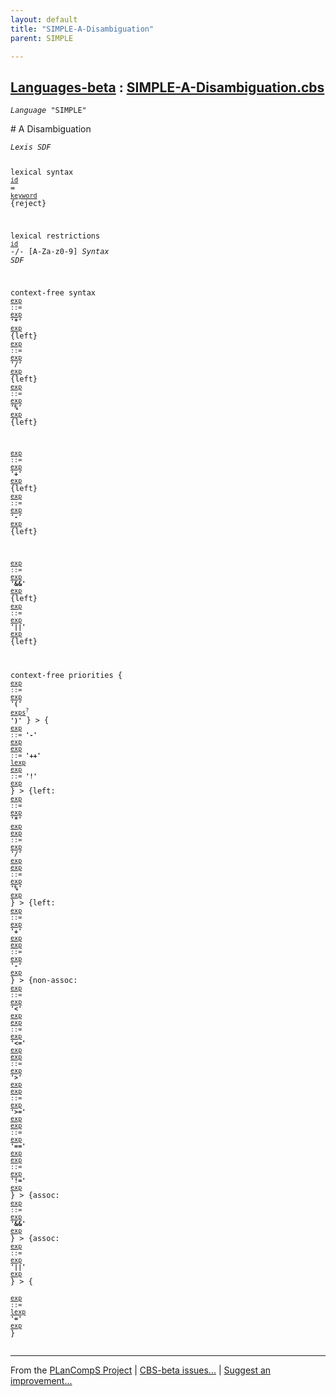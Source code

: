 ```yaml
---
layout: default
title: "SIMPLE-A-Disambiguation"
parent: SIMPLE

---
```


[Languages-beta] : [SIMPLE-A-Disambiguation.cbs]
-----------------------------

<div class="highlighter-rouge"><pre class="highlight"><code><i class="keyword">Language</i> <span id="Language_SIMPLE">"SIMPLE"</span></code></pre></div>
# <span id="SectionNumber_A">A</span> Disambiguation


<div class="highlighter-rouge"><pre class="highlight"><code><i class="keyword">Lexis</i> <i class="keyword">SDF</i>

lexical syntax 
  <code><span class="syn-name"><a href="../SIMPLE-1-Lexical/index.html#SyntaxName_id">id</a></span></code> = <code><span class="syn-name"><a href="../SIMPLE-1-Lexical/index.html#SyntaxName_keyword">keyword</a></span></code> {reject}

lexical restrictions
  <code><span class="syn-name"><a href="../SIMPLE-1-Lexical/index.html#SyntaxName_id">id</a></span></code> -/- [A-Za-z0-9]
<i class="keyword">Syntax</i> <i class="keyword">SDF</i>

context-free syntax
<code><i class="keyword"></i><i class="var"></i><span class="syn-name"><a href="../SIMPLE-2-Expressions/index.html#SyntaxName_exp">exp</a></span> ::= <span class="syn-name"><a href="../SIMPLE-2-Expressions/index.html#SyntaxName_exp">exp</a></span> <b class="atom">'*'</b> <span class="syn-name"><a href="../SIMPLE-2-Expressions/index.html#SyntaxName_exp">exp</a></span></code> {left}
<code><i class="keyword"></i><i class="var"></i><span class="syn-name"><a href="../SIMPLE-2-Expressions/index.html#SyntaxName_exp">exp</a></span> ::= <span class="syn-name"><a href="../SIMPLE-2-Expressions/index.html#SyntaxName_exp">exp</a></span> <b class="atom">'/'</b> <span class="syn-name"><a href="../SIMPLE-2-Expressions/index.html#SyntaxName_exp">exp</a></span></code> {left}
<code><i class="keyword"></i><i class="var"></i><span class="syn-name"><a href="../SIMPLE-2-Expressions/index.html#SyntaxName_exp">exp</a></span> ::= <span class="syn-name"><a href="../SIMPLE-2-Expressions/index.html#SyntaxName_exp">exp</a></span> <b class="atom">'%'</b> <span class="syn-name"><a href="../SIMPLE-2-Expressions/index.html#SyntaxName_exp">exp</a></span></code> {left}
  
<code><i class="keyword"></i><i class="var"></i><span class="syn-name"><a href="../SIMPLE-2-Expressions/index.html#SyntaxName_exp">exp</a></span> ::= <span class="syn-name"><a href="../SIMPLE-2-Expressions/index.html#SyntaxName_exp">exp</a></span> <b class="atom">'+'</b> <span class="syn-name"><a href="../SIMPLE-2-Expressions/index.html#SyntaxName_exp">exp</a></span></code> {left}
<code><i class="keyword"></i><i class="var"></i><span class="syn-name"><a href="../SIMPLE-2-Expressions/index.html#SyntaxName_exp">exp</a></span> ::= <span class="syn-name"><a href="../SIMPLE-2-Expressions/index.html#SyntaxName_exp">exp</a></span> <b class="atom">'-'</b> <span class="syn-name"><a href="../SIMPLE-2-Expressions/index.html#SyntaxName_exp">exp</a></span></code> {left}
  
<code><i class="keyword"></i><i class="var"></i><span class="syn-name"><a href="../SIMPLE-2-Expressions/index.html#SyntaxName_exp">exp</a></span> ::= <span class="syn-name"><a href="../SIMPLE-2-Expressions/index.html#SyntaxName_exp">exp</a></span> <b class="atom">'&&'</b> <span class="syn-name"><a href="../SIMPLE-2-Expressions/index.html#SyntaxName_exp">exp</a></span></code> {left}
<code><i class="keyword"></i><i class="var"></i><span class="syn-name"><a href="../SIMPLE-2-Expressions/index.html#SyntaxName_exp">exp</a></span> ::= <span class="syn-name"><a href="../SIMPLE-2-Expressions/index.html#SyntaxName_exp">exp</a></span> <b class="atom">'||'</b> <span class="syn-name"><a href="../SIMPLE-2-Expressions/index.html#SyntaxName_exp">exp</a></span></code> {left}

context-free priorities
{
<code><i class="keyword"></i><i class="var"></i><span class="syn-name"><a href="../SIMPLE-2-Expressions/index.html#SyntaxName_exp">exp</a></span> ::= <span class="syn-name"><a href="../SIMPLE-2-Expressions/index.html#SyntaxName_exp">exp</a></span> <b class="atom">'('</b> <span class="syn-name"><a href="../SIMPLE-2-Expressions/index.html#SyntaxName_exps">exps</a></span><sup class="sup">?</sup> <b class="atom">')'</b></code>
} >
{
<code><i class="keyword"></i><i class="var"></i><span class="syn-name"><a href="../SIMPLE-2-Expressions/index.html#SyntaxName_exp">exp</a></span> ::= <b class="atom">'-'</b> <span class="syn-name"><a href="../SIMPLE-2-Expressions/index.html#SyntaxName_exp">exp</a></span></code>
<code><i class="keyword"></i><i class="var"></i><span class="syn-name"><a href="../SIMPLE-2-Expressions/index.html#SyntaxName_exp">exp</a></span> ::= <b class="atom">'++'</b> <span class="syn-name"><a href="../SIMPLE-2-Expressions/index.html#SyntaxName_lexp">lexp</a></span></code>
<code><i class="keyword"></i><i class="var"></i><span class="syn-name"><a href="../SIMPLE-2-Expressions/index.html#SyntaxName_exp">exp</a></span> ::= <b class="atom">'!'</b> <span class="syn-name"><a href="../SIMPLE-2-Expressions/index.html#SyntaxName_exp">exp</a></span></code>
} >
{left: 
<code><i class="keyword"></i><i class="var"></i><span class="syn-name"><a href="../SIMPLE-2-Expressions/index.html#SyntaxName_exp">exp</a></span> ::= <span class="syn-name"><a href="../SIMPLE-2-Expressions/index.html#SyntaxName_exp">exp</a></span> <b class="atom">'*'</b> <span class="syn-name"><a href="../SIMPLE-2-Expressions/index.html#SyntaxName_exp">exp</a></span></code>
<code><i class="keyword"></i><i class="var"></i><span class="syn-name"><a href="../SIMPLE-2-Expressions/index.html#SyntaxName_exp">exp</a></span> ::= <span class="syn-name"><a href="../SIMPLE-2-Expressions/index.html#SyntaxName_exp">exp</a></span> <b class="atom">'/'</b> <span class="syn-name"><a href="../SIMPLE-2-Expressions/index.html#SyntaxName_exp">exp</a></span></code>
<code><i class="keyword"></i><i class="var"></i><span class="syn-name"><a href="../SIMPLE-2-Expressions/index.html#SyntaxName_exp">exp</a></span> ::= <span class="syn-name"><a href="../SIMPLE-2-Expressions/index.html#SyntaxName_exp">exp</a></span> <b class="atom">'%'</b> <span class="syn-name"><a href="../SIMPLE-2-Expressions/index.html#SyntaxName_exp">exp</a></span></code>
} >
{left: 
<code><i class="keyword"></i><i class="var"></i><span class="syn-name"><a href="../SIMPLE-2-Expressions/index.html#SyntaxName_exp">exp</a></span> ::= <span class="syn-name"><a href="../SIMPLE-2-Expressions/index.html#SyntaxName_exp">exp</a></span> <b class="atom">'+'</b> <span class="syn-name"><a href="../SIMPLE-2-Expressions/index.html#SyntaxName_exp">exp</a></span></code>
<code><i class="keyword"></i><i class="var"></i><span class="syn-name"><a href="../SIMPLE-2-Expressions/index.html#SyntaxName_exp">exp</a></span> ::= <span class="syn-name"><a href="../SIMPLE-2-Expressions/index.html#SyntaxName_exp">exp</a></span> <b class="atom">'-'</b> <span class="syn-name"><a href="../SIMPLE-2-Expressions/index.html#SyntaxName_exp">exp</a></span></code>
} >
{non-assoc: 
<code><i class="keyword"></i><i class="var"></i><span class="syn-name"><a href="../SIMPLE-2-Expressions/index.html#SyntaxName_exp">exp</a></span> ::= <span class="syn-name"><a href="../SIMPLE-2-Expressions/index.html#SyntaxName_exp">exp</a></span> <b class="atom">'<'</b> <span class="syn-name"><a href="../SIMPLE-2-Expressions/index.html#SyntaxName_exp">exp</a></span></code>
<code><i class="keyword"></i><i class="var"></i><span class="syn-name"><a href="../SIMPLE-2-Expressions/index.html#SyntaxName_exp">exp</a></span> ::= <span class="syn-name"><a href="../SIMPLE-2-Expressions/index.html#SyntaxName_exp">exp</a></span> <b class="atom">'<='</b> <span class="syn-name"><a href="../SIMPLE-2-Expressions/index.html#SyntaxName_exp">exp</a></span></code>
<code><i class="keyword"></i><i class="var"></i><span class="syn-name"><a href="../SIMPLE-2-Expressions/index.html#SyntaxName_exp">exp</a></span> ::= <span class="syn-name"><a href="../SIMPLE-2-Expressions/index.html#SyntaxName_exp">exp</a></span> <b class="atom">'>'</b> <span class="syn-name"><a href="../SIMPLE-2-Expressions/index.html#SyntaxName_exp">exp</a></span></code>
<code><i class="keyword"></i><i class="var"></i><span class="syn-name"><a href="../SIMPLE-2-Expressions/index.html#SyntaxName_exp">exp</a></span> ::= <span class="syn-name"><a href="../SIMPLE-2-Expressions/index.html#SyntaxName_exp">exp</a></span> <b class="atom">'>='</b> <span class="syn-name"><a href="../SIMPLE-2-Expressions/index.html#SyntaxName_exp">exp</a></span></code>
<code><i class="keyword"></i><i class="var"></i><span class="syn-name"><a href="../SIMPLE-2-Expressions/index.html#SyntaxName_exp">exp</a></span> ::= <span class="syn-name"><a href="../SIMPLE-2-Expressions/index.html#SyntaxName_exp">exp</a></span> <b class="atom">'=='</b> <span class="syn-name"><a href="../SIMPLE-2-Expressions/index.html#SyntaxName_exp">exp</a></span></code>
<code><i class="keyword"></i><i class="var"></i><span class="syn-name"><a href="../SIMPLE-2-Expressions/index.html#SyntaxName_exp">exp</a></span> ::= <span class="syn-name"><a href="../SIMPLE-2-Expressions/index.html#SyntaxName_exp">exp</a></span> <b class="atom">'!='</b> <span class="syn-name"><a href="../SIMPLE-2-Expressions/index.html#SyntaxName_exp">exp</a></span></code>
} >
{assoc: 
<code><i class="keyword"></i><i class="var"></i><span class="syn-name"><a href="../SIMPLE-2-Expressions/index.html#SyntaxName_exp">exp</a></span> ::= <span class="syn-name"><a href="../SIMPLE-2-Expressions/index.html#SyntaxName_exp">exp</a></span> <b class="atom">'&&'</b> <span class="syn-name"><a href="../SIMPLE-2-Expressions/index.html#SyntaxName_exp">exp</a></span></code>
} >
{assoc: 
<code><i class="keyword"></i><i class="var"></i><span class="syn-name"><a href="../SIMPLE-2-Expressions/index.html#SyntaxName_exp">exp</a></span> ::= <span class="syn-name"><a href="../SIMPLE-2-Expressions/index.html#SyntaxName_exp">exp</a></span> <b class="atom">'||'</b> <span class="syn-name"><a href="../SIMPLE-2-Expressions/index.html#SyntaxName_exp">exp</a></span></code>
} >
{       
<code><i class="keyword"></i><i class="var"></i><span class="syn-name"><a href="../SIMPLE-2-Expressions/index.html#SyntaxName_exp">exp</a></span> ::= <span class="syn-name"><a href="../SIMPLE-2-Expressions/index.html#SyntaxName_lexp">lexp</a></span> <b class="atom">'='</b> <span class="syn-name"><a href="../SIMPLE-2-Expressions/index.html#SyntaxName_exp">exp</a></span></code>
}</code></pre></div>


____

From the [PLanCompS Project] | [CBS-beta issues...] | [Suggest an improvement...]

[SIMPLE-A-Disambiguation.cbs]: SIMPLE-A-Disambiguation.cbs 
  "CBS SOURCE FILE"
[Funcons-beta]: /CBS-beta/docs/Funcons-beta
  "FUNCONS-BETA"
[Unstable-Funcons-beta]: /CBS-beta/docs/Unstable-Funcons-beta
  "UNSTABLE-FUNCONS-BETA"
[Languages-beta]: /CBS-beta/docs/Languages-beta
  "LANGUAGES-BETA"
[Unstable-Languages-beta]: /CBS-beta/docs/Unstable-Languages-beta
  "UNSTABLE-LANGUAGES-BETA"
[CBS-beta]: /CBS-beta "CBS-BETA"
[PLanCompS Project]: https://plancomps.github.io
  "PROGRAMMING LANGUAGE COMPONENTS AND SPECIFICATIONS PROJECT HOME PAGE"
[CBS-beta issues...]: https://github.com/plancomps/CBS-beta/issues
  "CBS-BETA ISSUE REPORTS ON GITHUB"
[Suggest an improvement...]: mailto:plancomps@gmail.com?Subject=CBS-beta%20-%20comment&Body=Re%3A%20CBS-beta%20specification%20at%20SIMPLE/SIMPLE-A-Disambiguation/SIMPLE-A-Disambiguation.cbs%0A%0AComment/Query/Issue/Suggestion%3A%0A%0A%0ASignature%3A%0A 
  "GENERATE AN EMAIL TEMPLATE"
